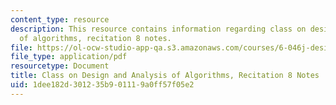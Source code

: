 ```yaml
---
content_type: resource
description: This resource contains information regarding class on design and analysis
  of algorithms, recitation 8 notes.
file: https://ol-ocw-studio-app-qa.s3.amazonaws.com/courses/6-046j-design-and-analysis-of-algorithms-spring-2015/1dee182d301235b901119a0ff57f05e2_MIT6_046JS15_Recitation8.pdf
file_type: application/pdf
resourcetype: Document
title: Class on Design and Analysis of Algorithms, Recitation 8 Notes
uid: 1dee182d-3012-35b9-0111-9a0ff57f05e2
---
```

